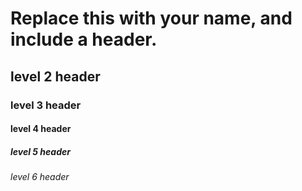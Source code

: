 # Replace this with your name, and include a header.
## level 2 header
### level 3 header
#### level 4 header
##### level 5 header
###### level 6 header
